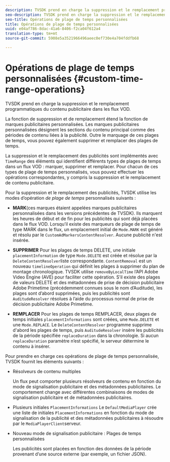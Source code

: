 ```yaml
---
description: TVSDK prend en charge la suppression et le remplacement programmatiques du contenu publicitaire dans les flux VOD.
seo-description: TVSDK prend en charge la suppression et le remplacement programmatiques du contenu publicitaire dans les flux VOD.
seo-title: Opérations de plage de temps personnalisées
title: Opérations de plage de temps personnalisées
uuid: e04af786-8dac-41a6-8406-f2ca04f612a4
translation-type: tm+mt
source-git-commit: 5908e5a3521966496aeec0ef730e4a704fddfb68

---
```



# Opérations de plage de temps personnalisées {#custom-time-range-operations}

TVSDK prend en charge la suppression et le remplacement programmatiques du contenu publicitaire dans les flux VOD.

La fonction de suppression et de remplacement étend la fonction de marques publicitaires personnalisées. Les marques publicitaires personnalisées désignent les sections du contenu principal comme des périodes de contenu liées à la publicité. Outre le marquage de ces plages de temps, vous pouvez également supprimer et remplacer des plages de temps.

La suppression et le remplacement des publicités sont implémentés avec `TimeRange` des éléments qui identifient différents types de plages de temps dans un flux VOD : marquer, supprimer et remplacer. Pour chacun de ces types de plage de temps personnalisés, vous pouvez effectuer les opérations correspondantes, y compris la suppression et le remplacement de contenu publicitaire.

Pour la suppression et le remplacement des publicités, TVSDK utilise les modes d’opération *de plage de temps* personnalisés suivants :

* **MARK**(ces marques étaient appelées marques publicitaires personnalisées dans les versions précédentes de TVSDK). Ils marquent les heures de début et de fin pour les publicités qui sont déjà placées dans le flux VOD. Lorsqu’il existe des marqueurs de plage de temps de type MARK dans le flux, un emplacement initial de `Mode.MARK` est généré et résolu par le `CustomAdMarkersContentResolver`. Aucune publicité n&#39;est insérée.

* **SUPPRIMER** Pour les plages de temps DELETE, une initiale `placementInformation` de type `Mode.DELETE` est créée et résolue par la `DeleteContentResolver`liste correspondante. `ContentRemoval` est un nouveau `timelineOperation` qui définit les plages à supprimer du plan de montage chronologique. TVSDK utilise `removeByLocalTime` l’API Adobe Video Engine (AVE) pour faciliter cette opération. S’il existe des plages de valeurs DELETE et des métadonnées de prise de décision publicitaire Adobe Primetime (précédemment connues sous le nom d’Auditude), les plages sont d’abord supprimées, puis les publicités sont `AuditudeResolver` résolues à l’aide du processus normal de prise de décision publicitaire Adobe Primetime.

* **REMPLACER** Pour les plages de temps REMPLACER, deux plages de temps initiales `placementInformations` sont créées, une `Mode.DELETE` et une `Mode.REPLACE`. Le `DeleteContentResolver` programme supprime d&#39;abord les plages de temps, puis `AuditudeResolver` insère les publicités de la période spécifiée `replaceDuration` dans la chronologie. Si aucun `replaceDuration` paramètre n’est spécifié, le serveur détermine le contenu à insérer.

Pour prendre en charge ces opérations de plage de temps personnalisée, TVSDK fournit les éléments suivants :

* Résolveurs de contenu multiples

   Un flux peut comporter plusieurs résolveurs de contenu en fonction du mode de signalisation publicitaire et des métadonnées publicitaires. Le comportement change avec différentes combinaisons de modes de signalisation publicitaire et de métadonnées publicitaires.
* Plusieurs initiales `PlacementInformations` Le `DefaultMediaPlayer` crée une liste de initiales `PlacementInformations` en fonction du mode de signalisation de la publicité et des métadonnées publicitaires à résoudre par le `MediaPlayerClient`serveur.

* Nouveau mode de signalisation publicitaire : Plages de temps personnalisées

   Les publicités sont placées en fonction des données de la période provenant d’une source externe (par exemple, un fichier JSON).